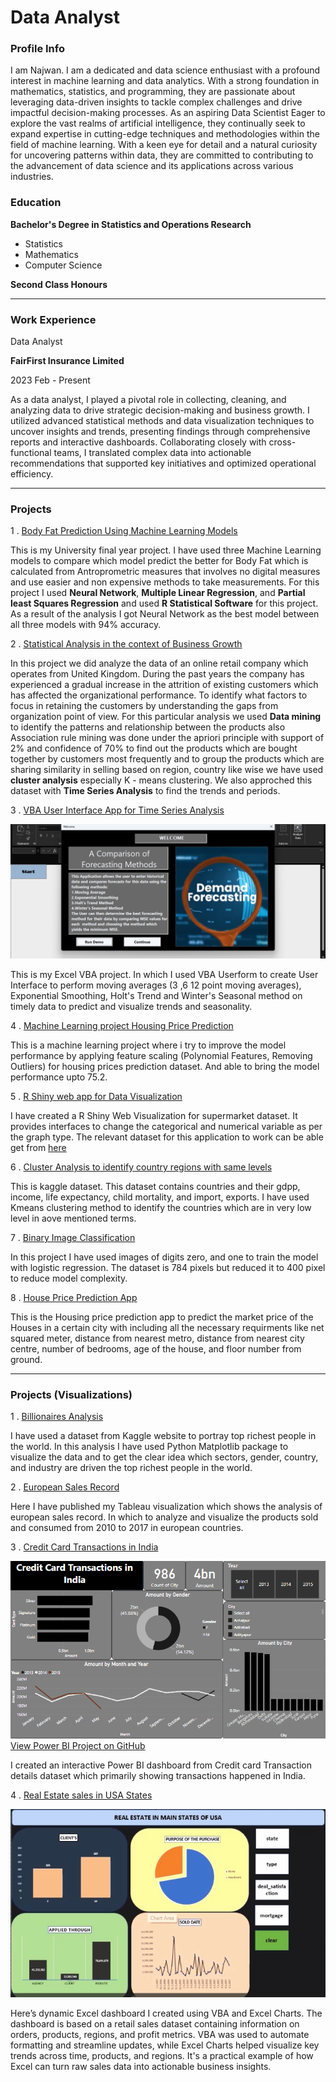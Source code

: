 # Data Analyst

### Profile Info
I am Najwan. I am a dedicated and data science enthusiast with a profound interest in machine learning and data analytics. With a strong foundation in mathematics, statistics, and programming, they are passionate about leveraging data-driven insights to tackle complex challenges and drive impactful decision-making processes. As an aspiring Data Scientist Eager to explore the vast realms of artificial intelligence, they continually seek to expand expertise in cutting-edge techniques and methodologies within the field of machine learning. With a keen eye for detail and a natural curiosity for uncovering patterns within data, they are committed to contributing to the advancement of data science and its applications across various industries.

### Education
**Bachelor's Degree in Statistics and Operations Research**
* Statistics
* Mathematics
* Computer Science

**Second Class Honours**

***

### Work Experience
Data Analyst 

**FairFirst Insurance Limited**      

2023 Feb - Present

As a data analyst, I played a pivotal role in collecting, cleaning, and analyzing data to drive strategic decision-making and business growth. I utilized advanced statistical methods and data visualization techniques to uncover insights and trends, presenting findings through comprehensive reports and interactive dashboards. Collaborating closely with cross-functional teams, I translated complex data into actionable recommendations that supported key initiatives and optimized operational efficiency.

***

### Projects

1 . [Body Fat Prediction Using Machine Learning Models](https://github.com/snm-najwan/Uni-Projects/blob/main/Body%20Fat%20Prediction%20using%20ML%20models.pdf)

This is my University final year project. I have used three Machine Learning models to compare which model predict the better for Body Fat which is calculated from Antroprometric measures that involves no digital measures and use easier and non expensive methods to take measurements. For this project I used **Neural Network**, **Multiple Linear Regression**, and **Partial least Squares Regression** and used **R Statistical Software** for this project. As a result of the analysis I got Neural Network as the best model between all three models with 94% accuracy.

2 . [Statistical Analysis in the context of Business Growth](https://github.com/snm-najwan/Uni-Projects/blob/main/Statistical%20Analysis%20in%20the%20context%20of%20Business%20Growth.pdf)

In this project we did analyze the data of an online retail company which operates from United Kingdom. During the past years the company has experienced a gradual increase in the attrition of existing customers which has affected the organizational performance. To identify what factors to focus in retaining the customers by understanding the gaps from organization point of view. For this particular analysis we used **Data mining** to identify the patterns and relationship between the products also Association rule mining was done under the apriori principle with support of 2% and confidence of 70% to find out the products which are bought together by customers most frequently and to group the products which are sharing similarity in selling based on region, country like wise we have used **cluster analysis** especially K - means clustering. We also approched this dataset with **Time Series Analysis** to find the trends and periods.

3 . [VBA User Interface App for Time Series Analysis](https://github.com/snm-najwan/Projects/blob/main/User%20Interface%20App.xlsm)

<!-- <img src="UserInterface.png"> -->
[![Watch the demo](UserInterface.png)](Forecasting_VBA_App.mp4)

This is my Excel VBA project. In which I used VBA Userform to create User Interface to perform moving averages (3 ,6 12 point moving averages), Exponential Smoothing, Holt's Trend and Winter's Seasonal method on timely data to predict and visualize trends and seasonality.

4 . [Machine Learning project Housing Price Prediction](https://github.com/snm-najwan/Visualizations/blob/main/housingPricesPrediction.ipynb)

This is a machine learning project where i try to improve the model performance by applying feature scaling (Polynomial Features, Removing Outliers) for housing prices prediction dataset. And able to bring the model performance upto 75.2.

5 . [R Shiny web app for Data Visualization](https://github.com/snm-najwan/Projects/blob/main/web_visualization.R)

I have created a R Shiny Web Visualization for supermarket dataset. It provides interfaces to change the categorical and numerical variable as per the graph type. The relevant dataset for this application to work can be able get from [here](https://github.com/snm-najwan/Projects/blob/main/supermarket_sales%20-%20Sheet1.csv)

6 . [Cluster Analysis to identify country regions with same levels](https://github.com/snm-najwan/Portfolio/blob/main/Cluster_Analysis.ipynb)

This is kaggle dataset. This dataset contains countries and their gdpp, income, life expectancy, child mortality, and import, exports. I have used Kmeans clustering method to identify the countries which are in very low level in aove mentioned terms.

7 . [Binary Image Classification](https://github.com/snm-najwan/Portfolio/blob/main/binary%20classification.ipynb)

In this project I have used images of digits zero, and one to train the model with logistic regression. The dataset is 784 pixels but reduced it to 400 pixel to reduce model complexity.

8 . [House Price Prediction App](https://snm-najwan-ml-projects-housing-price-streamlit-dtt9vn.streamlit.app/)

This is the Housing price prediction app to predict the market price of the Houses in a certain city with including all the necessary requirments like net squared meter, distance from nearest metro, distance from nearest city centre, number of bedrooms, age of the house, and floor number from ground.

***
### Projects (Visualizations)

1 . [Billionaires Analysis](https://github.com/snm-najwan/Visualizations/blob/main/Billionairs.ipynb)

I have used a dataset from Kaggle website to portray top richest people in the world. In this analysis I have used Python Matplotlib package to visualize the data and to get the clear idea which sectors, gender, country, and industry are driven the top richest people in the world.

2 . [European Sales Record](https://public.tableau.com/app/profile/seyyad.najwan/viz/FirstTableauViz_17094577677880/Dashboard1#1)

Here I have published my Tableau visualization which shows the analysis of european sales record. In which to analyze and visualize the products sold and consumed from 2010 to 2017 in european countries.

3 . [Credit Card Transactions in India](https://github.com/snm-najwan/Visualizations/blob/main/Credit%20card%20Transactions%20(India).pbix)

<img src="dashboard.png">
<a href="[https://github.com/yourusername/project-repo-name](https://github.com/snm-najwan/Projects)" target="_blank">
  View Power BI Project on GitHub
</a>


I created an interactive Power BI dashboard from Credit card Transaction details dataset which primarily showing transactions happened in India.

4 . [Real Estate sales in USA States](https://github.com/snm-najwan/Projects/blob/8c5c2c39d9d362f70b3deaa50df2bf72b2abc4f7/upwork%20excel.xlsm)

[![Watch the demo](VBA_dashboard.png)](Excel_Visualization.mp4)


Here’s dynamic Excel dashboard I created using VBA and Excel Charts. The dashboard is based on a retail sales dataset containing information on orders, products, regions, and profit metrics. VBA was used to automate formatting and streamline updates, while Excel Charts helped visualize key trends across time, products, and regions. It's a practical example of how Excel can turn raw sales data into actionable business insights.
